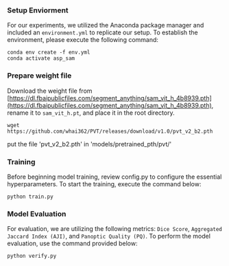 ### Setup Enviorment
For our experiments, we utilized the Anaconda package manager and included an `environment.yml` to replicate our setup. To establish the environment, please execute the following command:
```console
conda env create -f env.yml
conda activate asp_sam
```
### Prepare weight file
Download the weight file from [https://dl.fbaipublicfiles.com/segment_anything/sam_vit_h_4b8939.pth](https://dl.fbaipublicfiles.com/segment_anything/sam_vit_h_4b8939.pth), 
rename it to `sam_vit_h.pt`, and place it in the root directory.
```console
wget https://github.com/whai362/PVT/releases/download/v1.0/pvt_v2_b2.pth
```
put the file 'pvt_v2_b2.pth' in 'models/pretrained_pth/pvt/'

### Training
Before beginning model training, review config.py to configure the essential hyperparameters. To start the training, execute the command below:
```console
python train.py
```
### Model Evaluation
For evaluation, we are utilizing the following metrics: `Dice Score`, `Aggregated Jaccard Index (AJI)`, and `Panoptic Quality (PQ)`. To perform the model evaluation, use the command provided below:
```console
python verify.py
```